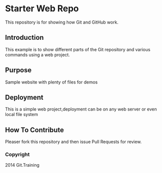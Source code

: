 # Starter Web Repo

This repository is for showing how Git and GitHub work.

## Introduction

This example is to show different parts of the Git repository and various commands using a web project.

## Purpose

Sample website with plenty of files for demos

## Deployment

This is a simple web project,deployment can be on any web server or even local file system

## How To Contribute

Pleaser fork this repository and then issue Pull Requests for review.

### Copyright

2014 Git.Training